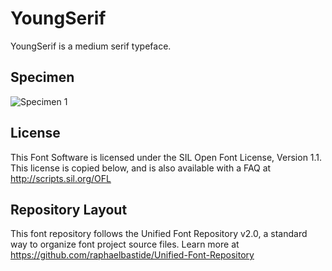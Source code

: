 # YoungSerif

YoungSerif is a medium serif typeface.

## Specimen
![Specimen 1](https://raw.githubusercontent.com/noirblancrouge/YoungSerif/master/documentation/images/sample.jpg)

## License

This Font Software is licensed under the SIL Open Font License, Version 1.1. 
This license is copied below, and is also available with a FAQ at 
http://scripts.sil.org/OFL

## Repository Layout

This font repository follows the Unified Font Repository v2.0, 
a standard way to organize font project source files. Learn more at 
https://github.com/raphaelbastide/Unified-Font-Repository

